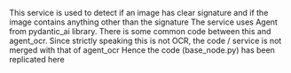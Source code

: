 This service is used to detect if an image has clear signature and if the image contains anything other than the signature
The service uses Agent from pydantic_ai library.
There is some common code between this and agent_ocr. Since strictly speaking this is not OCR, the code / service is not merged with that of agent_ocr
Hence the code (base_node.py) has been replicated here